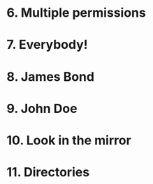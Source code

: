 # 6. Multiple permissions
# 7. Everybody!
# 8. James Bond
# 9. John Doe
# 10. Look in the mirror
# 11. Directories
